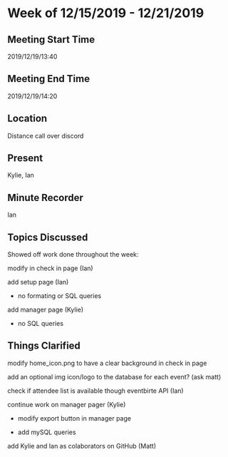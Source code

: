 # Week of 12/15/2019 - 12/21/2019

## Meeting Start Time

2019/12/19/13:40

## Meeting End Time

2019/12/19/14:20

## Location

Distance call over discord

## Present

Kylie, Ian

## Minute Recorder

Ian

## Topics Discussed

Showed off work done throughout the week:

modify in check in page (Ian)

add setup page (Ian)

* no formating or SQL queries

add manager page (Kylie)

* no SQL queries
  
## Things Clarified

modify home_icon.png to have a clear background in check in page

add an optional img icon/logo to the database for each event? (ask matt)

check if attendee list is available though eventbirte API (Ian)

continue work on manager pager (Kylie)

* modify export button in manager page

* add mySQL queries

add Kylie and Ian as colaborators on GitHub (Matt)
